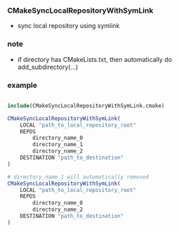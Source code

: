 ### CMakeSyncLocalRepositoryWithSymLink
* sync local repository using symlink

### note 
* if directory has CMakeLists.txt, then automatically do add_subdirectory(...)

### example
```cmake

include(CMakeSyncLocalRepositoryWithSymLink.cmake)

CMakeSyncLocalRepositoryWithSymLink(
    LOCAL "path_to_local_repository_root"
    REPOS 
        directory_name_0
        directory_name_1
        directory_name_2
    DESTINATION "path_to_destination"
)

# directory_name_1 will automatically removed
CMakeSyncLocalRepositoryWithSymLink(
    LOCAL "path_to_local_repository_root"
    REPOS 
        directory_name_0
        directory_name_2
    DESTINATION "path_to_destination"
)

```